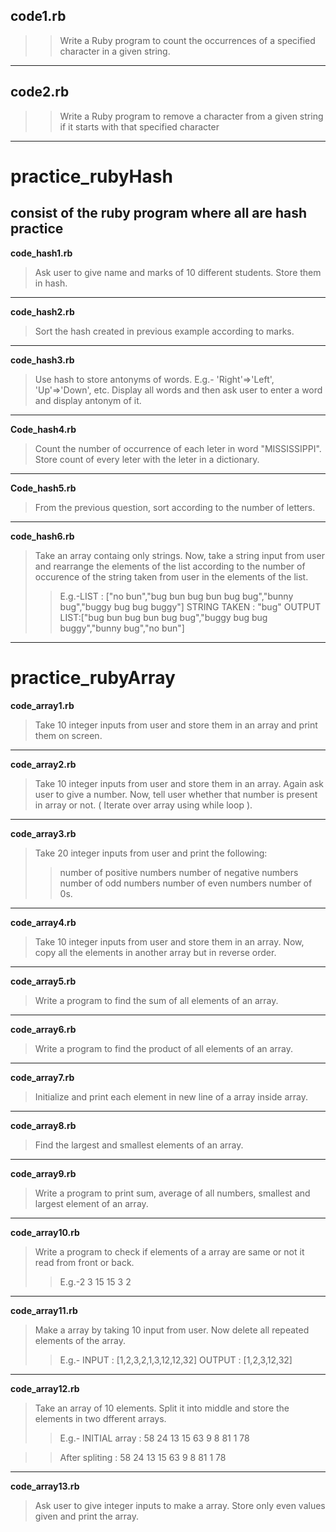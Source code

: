 ## code1.rb ##

>>Write a Ruby program to count the occurrences of a specified character in a given string. 
----
## code2.rb ##

>>Write a Ruby program to remove a character from a given string if it starts with that specified character 
----
# practice_rubyHash #

## consist of the ruby program where all are hash practice ##
**code_hash1.rb** 
>Ask user to give name and marks of 10 different students. Store them in hash.
----
**code_hash2.rb** 
>Sort the hash created in previous example according to marks.
----
**code_hash3.rb**
>Use hash to store antonyms of words. E.g.- 'Right'=>'Left', 'Up'=>'Down', etc. Display all words and then ask user to enter a word and display antonym of it.
----
**Code_hash4.rb** 
>Count the number of occurrence of each leter in word "MISSISSIPPI". Store count of every leter with the leter in a dictionary.
----
**Code_hash5.rb** 
>From the previous question, sort according to the number of letters.
----
**code_hash6.rb** 
>Take an array containg only strings. Now, take a string input from user and rearrange the elements of the list according to the number of occurence of the string taken from user in the elements of the list.
>>E.g.-LIST : ["no bun","bug bun bug bun bug bug","bunny bug","buggy bug bug buggy"]
>>STRING TAKEN : "bug"
>>OUTPUT LIST:["bug bun bug bun bug bug","buggy bug bug buggy","bunny bug","no bun"]
----
# practice_rubyArray #
**code_array1.rb**
>Take 10 integer inputs from user and store them in an array and print them on screen.
----
**code_array2.rb**
>Take 10 integer inputs from user and store them in an array. Again ask user to give a number. Now, tell user whether that number is present in array or not.
( Iterate over array using while loop ).
----
**code_array3.rb**
>Take 20 integer inputs from user and print the following:
>>number of positive numbers
>>number of negative numbers
>>number of odd numbers
>>number of even numbers
>>number of 0s.
----
**code_array4.rb**
>Take 10 integer inputs from user and store them in an array. Now, copy all the elements in another array but in reverse order.
----
**code_array5.rb**
>Write a program to find the sum of all elements of an array.
----
**code_array6.rb**
>Write a program to find the product of all elements of an array.
----
**code_array7.rb**
>Initialize and print each element in new line of a array inside array.
----
**code_array8.rb**
>Find the largest and smallest elements of an array.
----
**code_array9.rb**
>Write a program to print sum, average of all numbers, smallest and largest element of an array.
----
**code_array10.rb**
>Write a program to check if elements of a array are same or not it read from front or back.
>> E.g.-2	3	15	15	3	2
----
**code_array11.rb**
>Make a array by taking 10 input from user. Now delete all repeated elements of the array.
>>E.g.-
>>INPUT : [1,2,3,2,1,3,12,12,32]
>>OUTPUT : [1,2,3,12,32]
----
**code_array12.rb**
>Take an array of 10 elements. Split it into middle and store the elements in two dfferent arrays. 
>>E.g.-
>>INITIAL array :
>>58	24	13	15	63	9	8	81	1	78

>>After spliting :
>>58	24	13	15	63
>>9	8	81	1	78
----
**code_array13.rb**
>Ask user to give integer inputs to make a array. Store only even values given and print the array.
